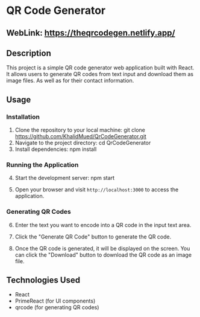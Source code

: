 # QR Code Generator


## WebLink: https://theqrcodegen.netlify.app/

## Description

This project is a simple QR code generator web application built with React. It allows users to generate QR codes from text input and download them as image files. As well as for their contact information.

## Usage

### Installation

1. Clone the repository to your local machine: git clone https://github.com/KhalidMued/QrCodeGenerator.git
2. Navigate to the project directory: cd QrCodeGenerator
3. Install dependencies: npm install
  
### Running the Application

4. Start the development server: npm start

5. Open your browser and visit `http://localhost:3000` to access the application.

### Generating QR Codes

6. Enter the text you want to encode into a QR code in the input text area.

7. Click the "Generate QR Code" button to generate the QR code.

8. Once the QR code is generated, it will be displayed on the screen. You can click the "Download" button to download the QR code as an image file.

## Technologies Used

- React
- PrimeReact (for UI components)
- qrcode (for generating QR codes)




   

